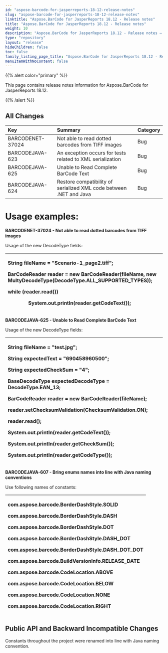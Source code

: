 ```yaml
---
id: "aspose-barcode-for-jasperreports-18-12-release-notes"
slug: "aspose-barcode-for-jasperreports-18-12-release-notes"
linktitle: "Aspose.BarCode for JasperReports 18.12 - Release notes"
title: "Aspose.BarCode for JasperReports 18.12 - Release notes"
weight: 10
description: "Aspose.BarCode for JasperReports 18.12 - Release notes – the latest updates and fixes."
type: "repository"
layout: "release"
hideChildren: false
toc: false
family_listing_page_title: "Aspose.BarCode for JasperReports 18.12 - Release notes"
menuItemWithNoContent: false
---
```


{{% alert color="primary" %}} 

This page contains release notes information for Aspose.BarCode for JasperReports 18.12.

{{% /alert %}} 
## **All Changes**

|**Key**|**Summary**|**Category**|
| :- | :- | :- |
|BARCODENET-37024|Not able to read dotted barcodes from TIFF images|Bug|
|BARCODEJAVA-623|An exception occurs for tests related to XML serialization|Bug|
|BARCODEJAVA-625|Unable to Read Complete BarCode Text|Bug|
|BARCODEJAVA-624|Restore compatibility of serialized XML code between .NET and Java|Bug|
# **Usage examples:**
**BARCODENET-37024 - Not able to read dotted barcodes from TIFF images**

Usage of the new DecodeType fields:



|<p>String fileName = "Scenario-1_page2.tiff";</p><p>BarCodeReader reader = new BarCodeReader(fileName, new MultyDecodeType(DecodeType.ALL_SUPPORTED_TYPES));</p><p>while (reader.read())</p><p>`        `System.out.println(reader.getCodeText());</p><p></p>|
| :- |


**BARCODEJAVA-625 - Unable to Read Complete BarCode Text**

Usage of the new DecodeType fields:



|<p>String fileName = "test.jpg";</p><p>String expectedText = "690458960500";</p><p>String expectedCheckSum = "4";</p><p>BaseDecodeType expectedDecodeType = DecodeType.EAN_13;</p><p>BarCodeReader reader = new BarCodeReader(fileName);</p><p>reader.setChecksumValidation(ChecksumValidation.ON);</p><p>reader.read();</p><p>System.out.println(reader.getCodeText());</p><p>System.out.println(reader.getCheckSum());</p><p>System.out.println(reader.getCodeType());</p>|
| :- |

**BARCODEJAVA-607 - Bring enums names into line with Java naming conventions** 

Use following names of constants:

|<p>com.aspose.barcode.BorderDashStyle.SOLID</p><p>com.aspose.barcode.BorderDashStyle.DASH</p><p>com.aspose.barcode.BorderDashStyle.DOT</p><p>com.aspose.barcode.BorderDashStyle.DASH_DOT</p><p>com.aspose.barcode.BorderDashStyle.DASH_DOT_DOT</p><p>com.aspose.barcode.BuildVersionInfo.RELEASE_DATE</p><p>com.aspose.barcode.CodeLocation.ABOVE</p><p>com.aspose.barcode.CodeLocation.BELOW</p><p>com.aspose.barcode.CodeLocation.NONE</p><p>com.aspose.barcode.CodeLocation.RIGHT</p>|
| :- |

## **Public API and Backward Incompatible Changes**
Constants throughout the project were renamed into line with Java naming convention.
